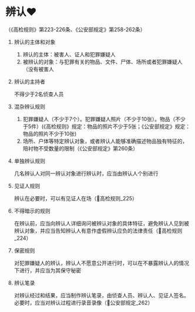 

# 辨认❤️
（《高检规则》第223-226条、《公安部规定》第258-262条）

1. 辨认的主体和对象
    1. 辨认的主体：被害人、证人和犯罪嫌疑人
    1. 被辨认的对象：与犯罪有关的物品、文件、尸体、场所或者犯罪嫌疑人（没有被害人

1. 辨认的主持者

    不得少于2名侦查人员

1. 混杂辨认规则

    1. 犯罪嫌疑人（不少于7个）。犯罪嫌疑人照片（不少于10张）。物品（不少于5件）(《高检规则》规定：物品的照片不少于5张；《公安部规定》规定：物品的照片不少于10张)
    2. 场所、户体等特定辨认对象，或者辨认人能够准确描述物品独有特征的，陪衬物不受数量的限制（《公安部规定》第260条）

1. 单独辨认规则

    几名辨认人对同一辨认对象进行辨认时，应当由辨认人个别进行

1. 见证人规则

    辨认在必要时，可以有见证人在场（🚪高检规则_225）

1. 不得暗示的规则

    在辨认前，应当向辨认人详细询问被辨认对象的具体特征，避免辨认人见到被辨认对象，并应当告知辨认人有意作虚假辨认应负的法律责任（🚪高检规则_224）

1. 保密规则

    对犯罪嫌疑人的辨认，辨认人不愿意公开进行时，可以在不暴露辨认人的情况下进行，并应当为其保守秘密

1. 辨认笔录

    对辨认经过和结果，应当制作辨认笔录，由侦查人员、辨认人、见证人签名。必要时，应当对辨认过程进行录音录像（🚪公安部规定_262）
